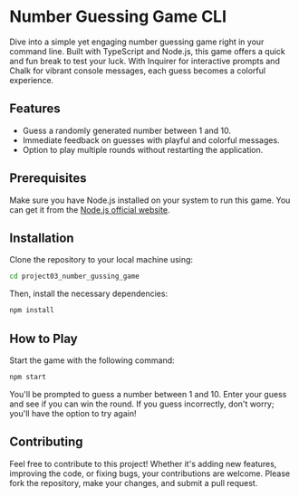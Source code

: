 # Number Guessing Game CLI

Dive into a simple yet engaging number guessing game right in your command line. Built with TypeScript and Node.js, this game offers a quick and fun break to test your luck. With Inquirer for interactive prompts and Chalk for vibrant console messages, each guess becomes a colorful experience.

## Features

- Guess a randomly generated number between 1 and 10.
- Immediate feedback on guesses with playful and colorful messages.
- Option to play multiple rounds without restarting the application.

## Prerequisites

Make sure you have Node.js installed on your system to run this game. You can get it from the [Node.js official website](https://nodejs.org/).

## Installation

Clone the repository to your local machine using:

```bash
cd project03_number_gussing_game
```

Then, install the necessary dependencies:

```bash
npm install
```

## How to Play

Start the game with the following command:

```bash
npm start
```

You'll be prompted to guess a number between 1 and 10. Enter your guess and see if you can win the round. If you guess incorrectly, don't worry; you'll have the option to try again!

## Contributing

Feel free to contribute to this project! Whether it's adding new features, improving the code, or fixing bugs, your contributions are welcome. Please fork the repository, make your changes, and submit a pull request.
